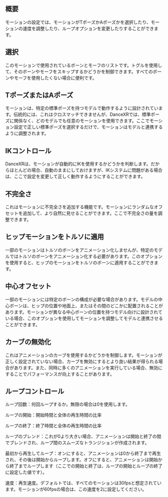 ## 概要
モーションの設定では、モーションがTポーズかAポーズかを選択したり、モーションの速度を調整したり、ループオプションを変更したりすることができます。

## 選択
このモーションで使用されているボーンとモーフのリストです。トグルを使用して、そのボーンやモーフをスキップするかどうかを制御できます。すべてのボーンやモーフを使用したくない場合に便利です。

## TポーズまたはAポーズ
モーションは、特定の標準ポーズを持つモデルで動作するように設計されています。伝統的には、これはクロスマッチできませんが、DanceXRでは、標準ポーズに関係なく、どのモデルでも任意のモーションを使用できます。ここでモーション設定で正しい標準ポーズを選択するだけで、モーションはモデルと連携するように調整されます。

## IKコントロール
DanceXRは、モーションが自動的にIKを使用するかどうかを判断します。だからほとんどの場合、自動のままにしておけますが、IKシステムに問題がある場合は、ここで設定を変更して正しく動作するようにすることができます。

## 不完全さ
これはモーションに不完全さを追加する機能です。モーションにランダムなオフセットを追加して、より自然に見せることができます。ここで不完全さの量を調整できます。

## ヒップモーションをトルソに適用
一部のモーションはトルソのボーンをアニメーション化しませんが、特定のモデルではトルソのボーンをアニメーション化する必要があります。このオプションを使用すると、ヒップのモーションをトルソのボーンに適用することができます。

## 中心オフセット
一部のモーションには特定のボーンの構成が必要な場合があります。モデルの中心ボーンは、ヒップの位置や地面上、またはその間のどこかに配置されることがあります。モーションが異なる中心ボーンの位置を持つモデル向けに設計されている場合、このオプションを使用してモーションを調整してモデルと連携させることができます。

## カーブの無効化
これはアニメーションのカーブを使用するかどうかを制御します。モーションが正しく設定されていない場合、カーブを無効にするとより良い結果が得られる場合があります。また、同時に多くのアニメーションを実行している場合、無効にすることでパフォーマンスが向上することがあります。

## ループコントロール
ループ回数：何回ループするか。無限の場合は0を使用します。

ループの開始：開始時間と全体の再生時間の比率

ループの終了：終了時間と全体の再生時間の比率

ループのブレンド：これが0より大きい場合、アニメーションは開始と終了の間でブレンドされ、ループ間のスムーズなトランジションが作成されます。

最初から再生してループ：オンにすると、アニメーションは0から終了まで再生され、その後は開始からループします。オフにすると、アニメーションは開始から終了までループします（ここでの開始と終了は、ループの開始とループの終了に設定した値です）。

速度：再生速度。デフォルトでは、すべてのモーションは30fpsと想定されています。モーションが60fpsの場合は、この速度を2に設定してください。